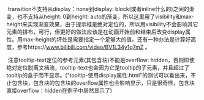 ​	transition不支持从display：none到display: block(或者inline什么的)之间的渐变，也不支持从height: 0到height: auto的渐变，所以这里用了visibility和max-height来实现渐变效果，由于提示框是绝对定位的，所以用visibility不会影响其它元素的排布，可行，但更好的做法应该是在动画开始前和结束后改变display属性。用max-height的坏处是需要指定一个足够大的值。还有一种办法是计算好高度，参考https://www.bilibili.com/video/BV1L34y1q7mZ 。

​	注意tooltip-text定位的参考元素(其包含块)不能是overflow: hidden，否则即使绝对定位脱离文档流，tooltip-text也会因为它是tooltip的子元素，并且超过了tooltip的盒子而不显示。("tooltip-使用display属性.html"的测试可以看出来，不止包含块，包含块的包含块的overflow属性也会影响显示，只是很奇怪，包含块直接overflow：hidden在例子中居然显示了)